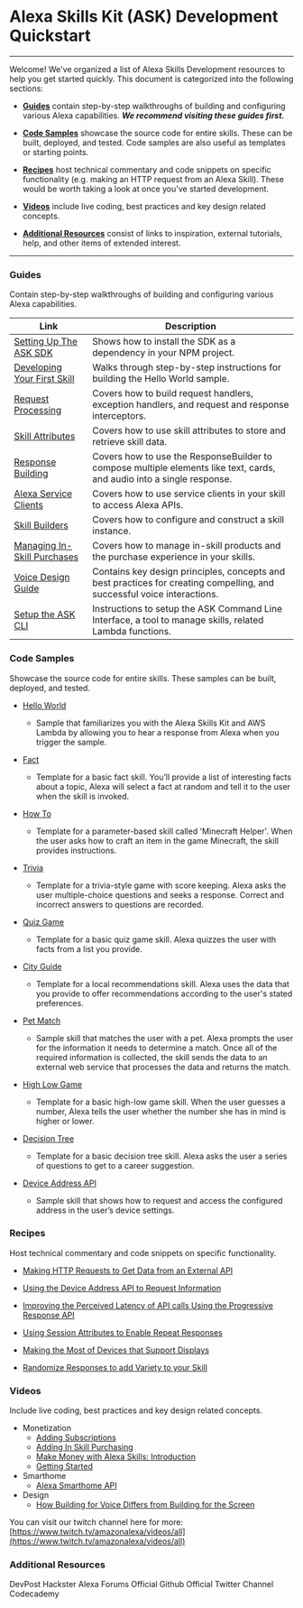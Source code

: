 # Alexa Skills Kit (ASK) Development Quickstart
------

Welcome! We've organized a list of Alexa Skills Development resources to help you get started quickly. This document is categorized into the following sections:

* [**Guides**](#guide) contain step-by-step walkthroughs of building and configuring various Alexa capabilities. ***We recommend visiting these guides first.***

* [**Code Samples**](#code-samples) showcase the source code for entire skills. These can be built, deployed, and tested. Code samples are also useful as templates or starting points.

* [**Recipes**](#recipes) host technical commentary and code snippets on specific functionality (e.g. making an HTTP request from an Alexa Skill). These would be worth taking a look at once you've started development.

* [**Videos**](#videos) include live coding, best practices and key design related concepts.

* [**Additional Resources**](#additional-resources) consist of links to inspiration, external tutorials, help, and other items of extended interest.


------
### Guides
Contain step-by-step walkthroughs of building and configuring various Alexa capabilities.

Link                     | Description 
 ----------------------- | -----------
[Setting Up The ASK SDK](https://github.com/alexa/alexa-skills-kit-sdk-for-nodejs/wiki/Setting-Up-The-ASK-SDK) | Shows how to install the SDK as a dependency in your NPM project.
[Developing Your First Skill](https://github.com/alexa/alexa-skills-kit-sdk-for-nodejs/wiki/Developing-Your-First-Skill) |  Walks through step-by-step instructions for building the Hello World sample.
[Request Processing](https://github.com/alexa/alexa-skills-kit-sdk-for-nodejs/wiki/Request-Processing) | Covers how to build request handlers, exception handlers, and request and response interceptors.
[Skill Attributes](https://github.com/alexa/alexa-skills-kit-sdk-for-nodejs/wiki/Skill-Attributes) | Covers how to use skill attributes to store and retrieve skill data.
[Response Building](https://github.com/alexa/alexa-skills-kit-sdk-for-nodejs/wiki/Response-Building) | Covers how to use the ResponseBuilder to compose multiple elements like text, cards, and audio into a single response.
[Alexa Service Clients](https://github.com/alexa/alexa-skills-kit-sdk-for-nodejs/wiki/Alexa-Service-Clients) | Covers how to use service clients in your skill to access Alexa APIs.
[Skill Builders](https://github.com/alexa/alexa-skills-kit-sdk-for-nodejs/wiki/Skill-Builders) | Covers how to configure and construct a skill instance.
[Managing In-Skill Purchases](https://github.com/alexa/alexa-skills-kit-sdk-for-nodejs/wiki/Managing-In-Skill-Purchases) | Covers how to manage in-skill products and the purchase experience in your skills.
[Voice Design Guide](https://developer.amazon.com/designing-for-voice/) | Contains key design principles, concepts and best practices for creating compelling, and successful voice interactions.
[Setup the ASK CLI](https://developer.amazon.com/docs/smapi/quick-start-alexa-skills-kit-command-line-interface.html) | Instructions to setup the ASK Command Line Interface, a tool to manage skills, related Lambda functions.

### Code Samples
Showcase the source code for entire skills. These samples can be built, deployed, and tested.

- [Hello World](https://github.com/alexa/skill-sample-nodejs-hello-world)
	- Sample that familiarizes you with the Alexa Skills Kit and AWS Lambda by allowing you to hear a response from Alexa when you trigger the sample.

- [Fact](https://github.com/alexa/skill-sample-nodejs-fact)
	- Template for a basic fact skill. You’ll provide a list of interesting facts about a topic, Alexa will select a fact at random and tell it to the user when the skill is invoked.

- [How To](https://github.com/alexa/skill-sample-nodejs-howto)
	- Template for a parameter-based skill called 'Minecraft Helper'. When the user asks how to craft an item in the game Minecraft, the skill provides instructions.

- [Trivia](https://github.com/alexa/skill-sample-nodejs-trivia)
	- Template for a trivia-style game with score keeping. Alexa asks the user multiple-choice questions and seeks a response. Correct and incorrect answers to questions are recorded.

- [Quiz Game](https://github.com/alexa/skill-sample-nodejs-quiz-game)
	- Template for a basic quiz game skill. Alexa quizzes the user with facts from a list you provide.

- [City Guide](https://github.com/alexa/skill-sample-nodejs-city-guide)
	- Template for a local recommendations skill. Alexa uses the data that you provide to offer recommendations according to the user's stated preferences.

- [Pet Match](https://github.com/alexa/skill-sample-nodejs-petmatch)
	- Sample skill that matches the user with a pet. Alexa prompts the user for the information it needs to determine a match. Once all of the required information is collected, the skill sends the data to an external web service that processes the data and returns the match.

- [High Low Game](https://github.com/alexa/skill-sample-nodejs-highlowgame)
	- Template for a basic high-low game skill. When the user guesses a number, Alexa tells the user whether the number she has in mind is higher or lower.

- [Decision Tree](https://github.com/alexa/skill-sample-nodejs-decision-tree)
	- Template for a basic decision tree skill. Alexa asks the user a series of questions to get to a career suggestion.

- [Device Address API](https://github.com/alexa/skill-sample-node-device-address-api)
	- Sample skill that shows how to request and access the configured address in the user’s device settings.

### Recipes
Host technical commentary and code snippets on specific functionality.


* [Making HTTP Requests to Get Data from an External API](https://developer.amazon.com/blogs/alexa/post/a9ef18b2-ef68-44d4-86eb-dbdb293853bb/alexa-skill-recipe-making-http-requests-to-get-data-from-an-external-api)

* [Using the Device Address API to Request Information](https://developer.amazon.com/blogs/alexa/post/0c975fc7-17dd-4f5c-8343-a37024b66c99/alexa-skill-recipe-using-the-device-address-api-to-request-information)

* [Improving the Perceived Latency of API calls Using the Progressive Response API](https://developer.amazon.com/blogs/alexa/post/f952eca8-7f6f-4490-85d8-a805b50f6d25/alexa-skill-recipe-improving-the-perceived-latency-of-api-calls-using-the-progressive-response-api)

* [Using Session Attributes to Enable Repeat Responses](https://developer.amazon.com/blogs/alexa/post/2279543b-ed7b-48b4-a3aa-d273f7aab609/alexa-skill-recipe-using-session-attributes-to-enable-repeat-responses)

* [Making the Most of Devices that Support Displays](https://developer.amazon.com/blogs/alexa/post/6839eb1c-f718-41cd-ad0c-6ba59c5360f5/alexa-skill-recipe-making-the-most-of-devices-that-support-display)

* [Randomize Responses to add Variety to your Skill](https://developer.amazon.com/blogs/alexa/post/37e732b7-48fa-4940-9f12-9ffde7eeeaf8/alexa-skill-recipe-randomize-your-responses-to-add-variety-to-your-skill)

### Videos
Include live coding, best practices and key design related concepts.

* Monetization
	* [Adding Subscriptions](https://www.twitch.tv/videos/262380061?collection=S5XU_o_CLxWRcg)
	* [Adding In Skill Purchasing](https://www.twitch.tv/videos/264614234?collection=S5XU_o_CLxWRcg)
	* [Make Money with Alexa Skills: Introduction](https://www.twitch.tv/videos/264614234?collection=S5XU_o_CLxWRcg)
	* [Getting Started](https://www.twitch.tv/videos/262022441?collection=S5XU_o_CLxWRcg)
* Smarthome
	* [Alexa Smarthome API](https://www.twitch.tv/videos/236254801) 
* Design
	* [How Building for Voice Differs from Building for the Screen](https://www.twitch.tv/videos/257516300)	 

You can visit our twitch channel here for more: [https://www.twitch.tv/amazonalexa/videos/all](https://www.twitch.tv/amazonalexa/videos/all)

### Additional Resources
DevPost
Hackster
Alexa Forums
Official Github
Official Twitter Channel
Codecademy
